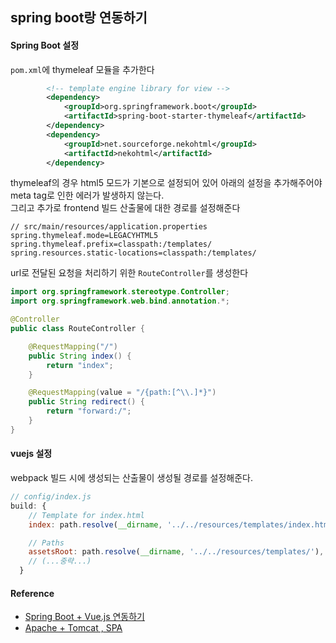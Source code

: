 ## spring boot랑 연동하기

#### Spring Boot 설정
`pom.xml`에 thymeleaf 모듈을 추가한다
```xml
		<!-- template engine library for view -->
		<dependency>
			<groupId>org.springframework.boot</groupId>
			<artifactId>spring-boot-starter-thymeleaf</artifactId>
		</dependency>
		<dependency>
			<groupId>net.sourceforge.nekohtml</groupId>
			<artifactId>nekohtml</artifactId>
		</dependency>
```

thymeleaf의 경우 html5 모드가 기본으로 설정되어 있어 아래의 설정을 추가해주어야 meta tag로 인한 에러가 발생하지 않는다.   
그리고 추가로 frontend 빌드 산출물에 대한 경로를 설정해준다 
```
// src/main/resources/application.properties
spring.thymeleaf.mode=LEGACYHTML5
spring.thymeleaf.prefix=classpath:/templates/
spring.resources.static-locations=classpath:/templates/
```

url로 전달된 요청을 처리하기 위한 `RouteController`를 생성한다
```java
import org.springframework.stereotype.Controller;
import org.springframework.web.bind.annotation.*;

@Controller
public class RouteController {

    @RequestMapping("/")
    public String index() {
        return "index";
    }

    @RequestMapping(value = "/{path:[^\\.]*}")
    public String redirect() {
        return "forward:/";
    }
}
```

#### vuejs 설정
webpack 빌드 시에 생성되는 산출물이 생성될 경로를 설정해준다.
```javascript
// config/index.js
build: {
    // Template for index.html
    index: path.resolve(__dirname, '../../resources/templates/index.html'),

    // Paths
    assetsRoot: path.resolve(__dirname, '../../resources/templates/'),
    // (...중략...)
  }
```

#### Reference
- [Spring Boot + Vue.js 연동하기](http://itstory.tk/entry/Spring-Boot-Vuejs-%EC%97%B0%EB%8F%99%ED%95%98%EA%B8%B0)  
- [Apache + Tomcat , SPA](https://medium.com/@circlee7/apache-tomcat-spa-59e3d58ced6f)
